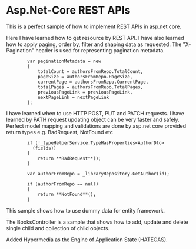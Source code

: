 # Asp.Net-Core REST APIs

This is a perfect sample of how to implement REST APIs in asp.net core.

Here I have learned how to get resource by REST API. I have also learned how to apply paging, order by, filter and shaping data as requested.
The "X-Pagination" header is used for representing pagination metadata. 

            var paginationMetadata = new
            {
                totalCount = authorsFromRepo.TotalCount,
                pageSize = authorsFromRepo.PageSize,
                currentPage = authorsFromRepo.CurrentPage,
                totalPages = authorsFromRepo.TotalPages,
                previousPageLink = previousPageLink,
                nextPageLink = nextPageLink
            };

I have learned when to use HTTP POST, PUT and PATCH requests. I have learned by PATH request updating object can be very faster and safely. 
Perfect model mapping and validations are done by asp.net core provided return types e.g. BadRequest, NotFound etc

            if (!_typeHelperService.TypeHasProperties<AuthorDto>
              (fields))
            {
                return **BadRequest**();
            }

            var authorFromRepo = _libraryRepository.GetAuthor(id);

            if (authorFromRepo == null)
            {
                return **NotFound**();
            }

This sample shows how to use dummy data for entity framework.

The BooksController is a sample that shows how to add, update and delete single child and collection of child objects.

Added Hypermedia as the Engine of Application State (HATEOAS).
